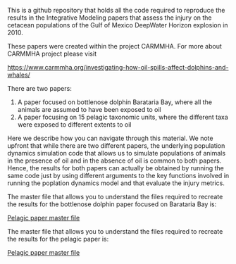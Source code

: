 This is a github repository that holds all the code required to reproduce the results in the Integrative Modeling papers that assess the injury on the cetacean populations of the Gulf of Mexico DeepWater Horizon explosion in 2010.

These papers were created within the project CARMMHA. For more about CARMMHA project please visit

https://www.carmmha.org/investigating-how-oil-spills-affect-dolphins-and-whales/

There are two papers:

1. A paper focused on bottlenose dolphin Barataria Bay, where all the animals are assumed to have been exposed to oil
2. A paper focusing on 15 pelagic taxonomic units, where the different taxa were exposed to different extents to oil

Here we describe how you can navigate through this material. We note upfront that while there are two different papers, the underlying population dynamics simulation code that allows us to simulate populations of animals in the presence of oil and in the absence of oil is common to  both papers. Hence, the results for both papers can actually be obtained by running the same code just by using different arguments to the key functions involved in running the poplation dynamics model and that evaluate the injury metrics.

The master file that allows you to understand the files required to recreate the results for the bottlenose dolphin paper focused on Barataria Bay is:

[Pelagic paper master file](https://htmlpreview.github.io/?https://github.com/TiagoAMarques/CARMMHApapersSI/blob/a7f236a0152d88df8c755c1cca04cee425e42499/FolderArchitecture2runCode/BND_ElectronicSupplements.html)

The master file that allows you to understand the files required to recreate the results for the pelagic paper is:

[Pelagic paper master file](https://htmlpreview.github.io/?https://github.com/TiagoAMarques/CARMMHApapersSI/blob/f608690e597f2bd26a8b5258592d643cc0ce15c7/FolderArchitecture2runCode/ElectronicSupplements.html)